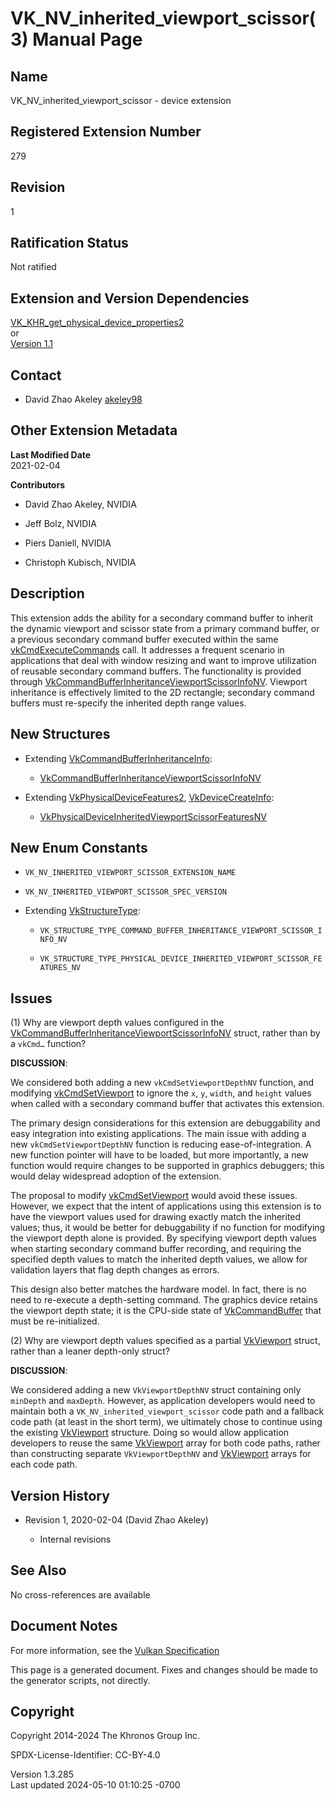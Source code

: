 # VK_NV_inherited_viewport_scissor(3) Manual Page

## Name

VK_NV_inherited_viewport_scissor - device extension



## <a href="#_registered_extension_number" class="anchor"></a>Registered Extension Number

279

## <a href="#_revision" class="anchor"></a>Revision

1

## <a href="#_ratification_status" class="anchor"></a>Ratification Status

Not ratified

## <a href="#_extension_and_version_dependencies" class="anchor"></a>Extension and Version Dependencies

[VK_KHR_get_physical_device_properties2](https://registry.khronos.org/vulkan/specs/1.3-extensions/man/html/VK_KHR_get_physical_device_properties2.html)  
or  
[Version 1.1](#versions-1.1)  

## <a href="#_contact" class="anchor"></a>Contact

- David Zhao Akeley <a
  href="https://github.com/KhronosGroup/Vulkan-Docs/issues/new?body=%5BVK_NV_inherited_viewport_scissor%5D%20@akeley98%0A*Here%20describe%20the%20issue%20or%20question%20you%20have%20about%20the%20VK_NV_inherited_viewport_scissor%20extension*"
  target="_blank" rel="nofollow noopener"><em></em>akeley98</a>

## <a href="#_other_extension_metadata" class="anchor"></a>Other Extension Metadata

**Last Modified Date**  
2021-02-04

**Contributors**  
- David Zhao Akeley, NVIDIA

- Jeff Bolz, NVIDIA

- Piers Daniell, NVIDIA

- Christoph Kubisch, NVIDIA

## <a href="#_description" class="anchor"></a>Description

This extension adds the ability for a secondary command buffer to
inherit the dynamic viewport and scissor state from a primary command
buffer, or a previous secondary command buffer executed within the same
[vkCmdExecuteCommands](https://registry.khronos.org/vulkan/specs/1.3-extensions/man/html/vkCmdExecuteCommands.html) call. It addresses a
frequent scenario in applications that deal with window resizing and
want to improve utilization of reusable secondary command buffers. The
functionality is provided through
[VkCommandBufferInheritanceViewportScissorInfoNV](https://registry.khronos.org/vulkan/specs/1.3-extensions/man/html/VkCommandBufferInheritanceViewportScissorInfoNV.html).
Viewport inheritance is effectively limited to the 2D rectangle;
secondary command buffers must re-specify the inherited depth range
values.

## <a href="#_new_structures" class="anchor"></a>New Structures

- Extending
  [VkCommandBufferInheritanceInfo](https://registry.khronos.org/vulkan/specs/1.3-extensions/man/html/VkCommandBufferInheritanceInfo.html):

  - [VkCommandBufferInheritanceViewportScissorInfoNV](https://registry.khronos.org/vulkan/specs/1.3-extensions/man/html/VkCommandBufferInheritanceViewportScissorInfoNV.html)

- Extending [VkPhysicalDeviceFeatures2](https://registry.khronos.org/vulkan/specs/1.3-extensions/man/html/VkPhysicalDeviceFeatures2.html),
  [VkDeviceCreateInfo](https://registry.khronos.org/vulkan/specs/1.3-extensions/man/html/VkDeviceCreateInfo.html):

  - [VkPhysicalDeviceInheritedViewportScissorFeaturesNV](https://registry.khronos.org/vulkan/specs/1.3-extensions/man/html/VkPhysicalDeviceInheritedViewportScissorFeaturesNV.html)

## <a href="#_new_enum_constants" class="anchor"></a>New Enum Constants

- `VK_NV_INHERITED_VIEWPORT_SCISSOR_EXTENSION_NAME`

- `VK_NV_INHERITED_VIEWPORT_SCISSOR_SPEC_VERSION`

- Extending [VkStructureType](https://registry.khronos.org/vulkan/specs/1.3-extensions/man/html/VkStructureType.html):

  - `VK_STRUCTURE_TYPE_COMMAND_BUFFER_INHERITANCE_VIEWPORT_SCISSOR_INFO_NV`

  - `VK_STRUCTURE_TYPE_PHYSICAL_DEVICE_INHERITED_VIEWPORT_SCISSOR_FEATURES_NV`

## <a href="#_issues" class="anchor"></a>Issues

\(1\) Why are viewport depth values configured in the
[VkCommandBufferInheritanceViewportScissorInfoNV](https://registry.khronos.org/vulkan/specs/1.3-extensions/man/html/VkCommandBufferInheritanceViewportScissorInfoNV.html)
struct, rather than by a `vkCmd…​` function?

**DISCUSSION**:

We considered both adding a new `vkCmdSetViewportDepthNV` function, and
modifying [vkCmdSetViewport](https://registry.khronos.org/vulkan/specs/1.3-extensions/man/html/vkCmdSetViewport.html) to ignore the `x`,
`y`, `width`, and `height` values when called with a secondary command
buffer that activates this extension.

The primary design considerations for this extension are debuggability
and easy integration into existing applications. The main issue with
adding a new `vkCmdSetViewportDepthNV` function is reducing
ease-of-integration. A new function pointer will have to be loaded, but
more importantly, a new function would require changes to be supported
in graphics debuggers; this would delay widespread adoption of the
extension.

The proposal to modify [vkCmdSetViewport](https://registry.khronos.org/vulkan/specs/1.3-extensions/man/html/vkCmdSetViewport.html) would
avoid these issues. However, we expect that the intent of applications
using this extension is to have the viewport values used for drawing
exactly match the inherited values; thus, it would be better for
debuggability if no function for modifying the viewport depth alone is
provided. By specifying viewport depth values when starting secondary
command buffer recording, and requiring the specified depth values to
match the inherited depth values, we allow for validation layers that
flag depth changes as errors.

This design also better matches the hardware model. In fact, there is no
need to re-execute a depth-setting command. The graphics device retains
the viewport depth state; it is the CPU-side state of
[VkCommandBuffer](https://registry.khronos.org/vulkan/specs/1.3-extensions/man/html/VkCommandBuffer.html) that must be re-initialized.

\(2\) Why are viewport depth values specified as a partial
[VkViewport](https://registry.khronos.org/vulkan/specs/1.3-extensions/man/html/VkViewport.html) struct, rather than a leaner depth-only
struct?

**DISCUSSION**:

We considered adding a new `VkViewportDepthNV` struct containing only
`minDepth` and `maxDepth`. However, as application developers would need
to maintain both a `VK_NV_inherited_viewport_scissor` code path and a
fallback code path (at least in the short term), we ultimately chose to
continue using the existing [VkViewport](https://registry.khronos.org/vulkan/specs/1.3-extensions/man/html/VkViewport.html) structure.
Doing so would allow application developers to reuse the same
[VkViewport](https://registry.khronos.org/vulkan/specs/1.3-extensions/man/html/VkViewport.html) array for both code paths, rather than
constructing separate `VkViewportDepthNV` and
[VkViewport](https://registry.khronos.org/vulkan/specs/1.3-extensions/man/html/VkViewport.html) arrays for each code path.

## <a href="#_version_history" class="anchor"></a>Version History

- Revision 1, 2020-02-04 (David Zhao Akeley)

  - Internal revisions

## <a href="#_see_also" class="anchor"></a>See Also

No cross-references are available

## <a href="#_document_notes" class="anchor"></a>Document Notes

For more information, see the <a
href="https://registry.khronos.org/vulkan/specs/1.3-extensions/html/vkspec.html#VK_NV_inherited_viewport_scissor"
target="_blank" rel="noopener">Vulkan Specification</a>

This page is a generated document. Fixes and changes should be made to
the generator scripts, not directly.

## <a href="#_copyright" class="anchor"></a>Copyright

Copyright 2014-2024 The Khronos Group Inc.

SPDX-License-Identifier: CC-BY-4.0

Version 1.3.285  
Last updated 2024-05-10 01:10:25 -0700
